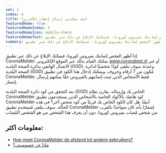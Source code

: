 ```yaml
---
set: 1
index: 4
title: كيف يمكنني إرسال إخطار للآخرين؟
featuredHome: true
featuredHomeIndex: 3
featuredHomeIcon: mobile-check
featuredHomeText: إذا أظهر الفحص إصابتك بفيروس كورونا، فيمكنك الإبلاغ عن ذلك عبر تطبيق...
summary: إذا أظهر الفحص إصابتك بفيروس كورونا، فيمكنك الإبلاغ عن ذلك عبر تطبيق
---
```

إذا أظهر الفحص إصابتك بفيروس كورونا، فيمكنك الإبلاغ عن ذلك عبر تطبيق CoronaMelder. يمكنك القيام بذلك عبر الموقع الإلكتروني www.coronatest.nl أو عبر الاتصال الهاتفي بدائرة الصحة البلدية (GGD). وعندئذ سوف تتلقى كودًا شخصيًا لدائرة الصحة البلدية (GGD) مُكون من 7 أرقام وحروف. ويمكنك إدخال هذا الكود في تطبيق CoronaMelder. فقط الأشخاص الذين ثبتت إصابتهم بالفيروس حقًا يمكنهم إرسال إشعار.

بعد التحقق من كود دائرة الصحة البلدية (GGD) الخاص بك وإرساله، يقارن نظام CoronaMelder كود هاتفك بالأكواد الخاصة بالأشخاص الذين يستخدمون تطبيق CoronaMelder أيضًا. هل كان الكود الخاص بك قريبًا من كود شخص آخر؟ في هذه الحالة، سوف يتلقى مُستخدم تطبيق CoronaMelder إشعارًا بأنه كان متواجدًا بالقرب من شخص مُصاب بفيروس كورونا. دون أن يعرف هذا الشخص من هو الشخص المُصاب.

## معلومات اكثر:
- [Hoe meet CoronaMelder de afstand tot andere gebruikers?](/{{page.lang}}/faq/2-1-hoe-meet-coronamelder-de-afstand) 
- [ماذا عن خصوصيتي؟](/{{page.lang}}/faq/2-8-hoe-zit-het-met-mijn-privacy)

